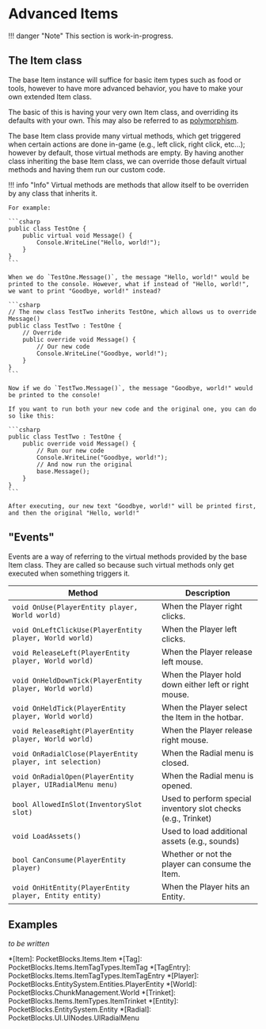 # Advanced Items

!!! danger "Note"
    This section is work-in-progress. 

## The Item class

The base Item instance will suffice for basic item types such as food or tools, however to have more advanced behavior, you have to make your own extended Item class.

The basic of this is having your very own Item class, and overriding its defaults with your own. This may also be referred to as [polymorphism](https://www.w3schools.com/cs/cs_polymorphism.php). 

The base Item class provide many virtual methods, which get triggered when certain actions are done in-game (e.g., left click, right click, etc...); however by default, those virtual methods are empty. By having another class inheriting the base Item class, we can override those default virtual methods and having them run our custom code.

!!! info "Info"
    Virtual methods are methods that allow itself to be overriden by any class that inherits it.

    For example:

    ```csharp
    public class TestOne {
        public virtual void Message() {
            Console.WriteLine("Hello, world!");
        }
    }
    ```

    When we do `TestOne.Message()`, the message "Hello, world!" would be printed to the console. However, what if instead of "Hello, world!", we want to print "Goodbye, world!" instead?

    ```csharp
    // The new class TestTwo inherits TestOne, which allows us to override Message()
    public class TestTwo : TestOne {
        // Override
        public override void Message() {
            // Our new code
            Console.WriteLine("Goodbye, world!");
        }
    }
    ```

    Now if we do `TestTwo.Message()`, the message "Goodbye, world!" would be printed to the console!

    If you want to run both your new code and the original one, you can do so like this:

    ```csharp
    public class TestTwo : TestOne {
        public override void Message() {
            // Run our new code
            Console.WriteLine("Goodbye, world!");
            // And now run the original
            base.Message();
        }
    }
    ```

    After executing, our new text "Goodbye, world!" will be printed first, and then the original "Hello, world!"

## "Events"

Events are a way of referring to the virtual methods provided by the base Item class. They are called so because such virtual methods only get executed when something triggers it.

| Method | Description |
| ------ | ----------- |
| `void OnUse(PlayerEntity player, World world)` | When the Player right clicks. |
| `void OnLeftClickUse(PlayerEntity player, World world)` | When the Player left clicks. |
| `void ReleaseLeft(PlayerEntity player, World world)` | When the Player release left mouse. |
| `void OnHeldDownTick(PlayerEntity player, World world)` | When the Player hold down either left or right mouse. |
| `void OnHeldTick(PlayerEntity player, World world)` | When the Player select the Item in the hotbar. |
| `void ReleaseRight(PlayerEntity player, World world)` | When the Player release right mouse. |
| `void OnRadialClose(PlayerEntity player, int selection)` | When the Radial menu is closed. |
| `void OnRadialOpen(PlayerEntity player, UIRadialMenu menu)` | When the Radial menu is opened. |
| `bool AllowedInSlot(InventorySlot slot)` | Used to perform special inventory slot checks (e.g., Trinket) |
| `void LoadAssets()` | Used to load additional assets (e.g., sounds) |
| `bool CanConsume(PlayerEntity player)` | Whether or not the player can consume the Item. |
| `void OnHitEntity(PlayerEntity player, Entity entity)` | When the Player hits an Entity. |

## Examples

*to be written*


*[Item]: PocketBlocks.Items.Item
*[Tag]: PocketBlocks.Items.ItemTagTypes.ItemTag
*[TagEntry]: PocketBlocks.Items.ItemTagTypes.ItemTagEntry
*[Player]: PocketBlocks.EntitySystem.Entities.PlayerEntity
*[World]: PocketBlocks.ChunkManagement.World
*[Trinket]: PocketBlocks.Items.ItemTypes.ItemTrinket
*[Entity]: PocketBlocks.EntitySystem.Entity
*[Radial]: PocketBlocks.UI.UINodes.UIRadialMenu